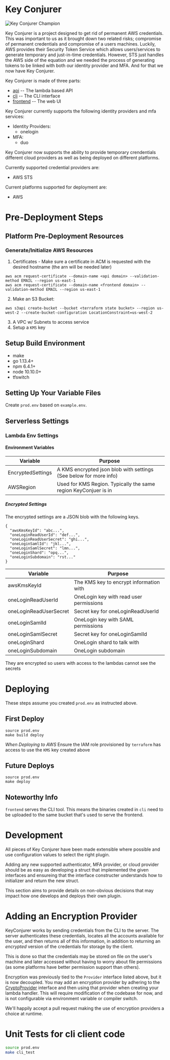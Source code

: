 # Key Conjurer

![Key Conjurer Champion](docs/champion.png)

Key Conjurer is a project designed to get rid of permanent AWS credentials. This was important to us as it brought down two related risks; compromise of permanent credentials and compromise of a users machines. Luckily, AWS provides their Security Token Service which allows users/services to generate temporary and just-in-time credentials. However, STS just handles the AWS side of the equation and we needed the process of generating tokens to be linked with both our identity provider and MFA. And for that we now have Key Conjurer.

Key Conjurer is made of three parts:

- [api](./api/README.md) -- The lambda based API
- [cli](./cli/README.md) -- The CLI interface
- [frontend](./frontend/README.md) -- The web UI

Key Conjurer currently supports the following identity providers and mfa services:

- Identity Providers:
  - onelogin
- MFA:
  - duo

Key Conjurer now supports the ability to provide temporary crendentials different cloud providers as well as being deployed on different platforms.

Currently supported credential providers are:

- AWS STS

Current platforms supported for deployment are:

- AWS

# Pre-Deployment Steps

## Platform Pre-Deployment Resources

### Generate/Initialize AWS Resources

1. Certificates - Make sure a certificate in ACM is requested with the desired hostname (the arn will be needed later)

```
aws acm request-certificate --domain-name <api domain> --validation-method EMAIL --region us-east-1
aws acm request-certificate --domain-name <frontend domain> --validation-method EMAIL --region us-east-1
```

2. Make an S3 Bucket:

```
aws s3api create-bucket --bucket <terraform state bucket> --region us-west-2 --create-bucket-configuration LocationConstraint=us-west-2
```

3. A VPC w/ Subnets to access service
4. Setup a `KMS` key

## Setup Build Environment

- make
- go 1.13.4+
- npm 6.4.1+
- node 10.10.0+
- tfswitch

## Setting Up Your Variable Files

Create `prod.env` based on `example.env`.

## Serverless Settings

### Lambda Env Settings

#### Environment Variables

| Variable          | Purpose                                                           |
| ----------------- | ----------------------------------------------------------------- |
| EncryptedSettings | A KMS encrypted json blob with settings (See below for more info) |
| AWSRegion         | Used for KMS Region. Typically the same region KeyConjuer is in   |

##### Encrypted Settings

The encrypted settings are a JSON blob with the following keys.

```
{
  "awsKmsKeyId": "abc...",
  "oneLoginReadUserId": "def...",
  "oneLoginReadUserSecret": "ghi...",
  "oneLoginSamlId": "jkl...",
  "oneLoginSamlSecret": "lmn...",
  "oneLoginShard": "opq...",
  "oneLoginSubdomain": "rst..."
}
```

| Variable               | Purpose                                 |
| ---------------------- | --------------------------------------- |
| awsKmsKeyId            | The KMS key to encrypt information with |
| oneLoginReadUserId     | OneLogin key with read user permissions |
| oneLoginReadUserSecret | Secret key for oneLoginReadUserId       |
| oneLoginSamlId         | OneLogin key with SAML permissions      |
| oneLoginSamlSecret     | Secret key for oneLoginSamlId           |
| oneLoginShard          | OneLogin shard to talk with             |
| oneLoginSubdomain      | OneLogin subdomain                      |

They are encrypted so users with access to the lambdas cannot see the secrets

# Deploying

These steps assume you created `prod.env` as instructed above.

## First Deploy

```
source prod.env
make build deploy
```

_When Deploying to AWS_ Ensure the IAM role provisioned by `terraform` has access to use the `KMS` key created above

## Future Deploys

```
source prod.env
make deploy
```

## Noteworthy Info

`frontend` serves the CLI tool. This means the binaries created in `cli`
need to be uploaded to the same bucket that's used to serve the frontend.

# Development

All pieces of Key Conjurer have been made extensible where possible and use configuration values to select the right plugin.

Adding any new supported authenticator, MFA provider, or cloud provider should be as easy as developing a struct that implemented the given interfaces and ensureing that the interface constructer understands how to initializer and return the new struct.

This section aims to provide details on non-obvious decisions that may impact how one develops and deploys their own plugin.

# Adding an Encryption Provider

KeyConjurer works by sending credentials from the CLI to the server. The server authenticates these credentials, locates all the accounts available for the user, and then returns all of this information, in addition to returning an _encrypted_ version of the credentials for storage by the client.

This is done so that the credentials may be stored on file on the user's machine and later accessed without having to worry about file permissions (as some platforms have better permission support than others).

Encryption was previously tied to the `Provider` interface listed above, but it is now decoupled. You may add an encryption provider by adhering to the [CryptoProvider][cryptoprovider] interface and then using that provider when creating your lambda handler. This will require modification of the codebase for now, and is not configurable via environment variable or compiler switch.

We'll happily accept a pull request making the use of encryption providers a choice at runtime.

[cryptoprovider]: ./api/core/crypto.go

# Unit Tests for cli client code

```bash
source prod.env
make cli_test
```